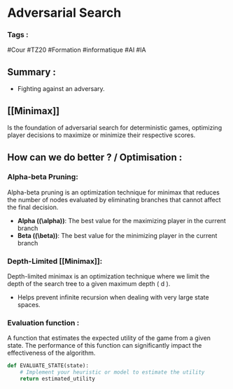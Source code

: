 # Adversarial Search
### Tags :
#Cour #TZ20 #Formation #informatique #AI #IA 

## Summary :
- Fighting against an adversary.

## [[Minimax]] 
Is the foundation of adversarial search for deterministic games, optimizing player decisions to maximize or minimize their respective scores.

## How can we do better ? / Optimisation :

### Alpha-beta Pruning:
Alpha-beta pruning is an optimization technique for minimax that reduces the number of nodes evaluated by eliminating branches that cannot affect the final decision.
- **Alpha (\(\alpha\))**: The best value for the maximizing player in the current branch
- **Beta (\(\beta\))**: The best value for the minimizing player in the current branch

### Depth-Limited [[Minimax]]:
Depth-limited minimax is an optimization technique where we limit the depth of the search tree to a given maximum depth \( d \).
- Helps prevent infinite recursion when dealing with very large state spaces.

### Evaluation function :
A function that estimates the expected utility of the game from a given state. The performance of this function can significantly impact the effectiveness of the algorithm.
```python
def EVALUATE_STATE(state):
    # Implement your heuristic or model to estimate the utility
    return estimated_utility
```